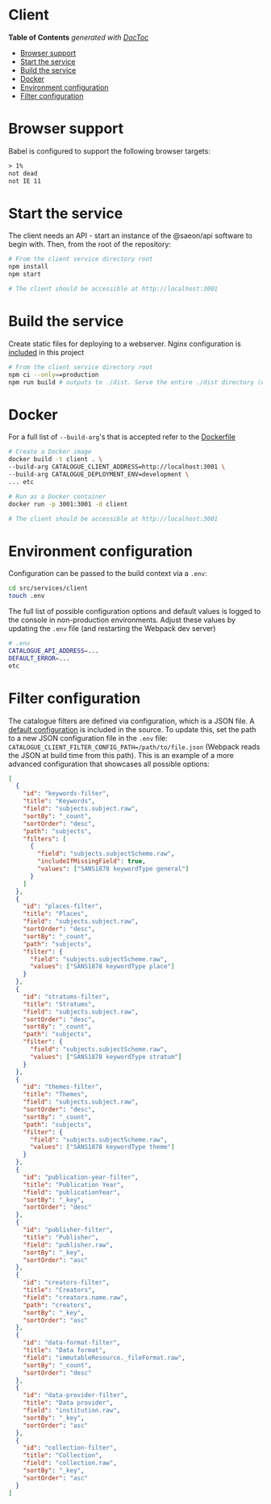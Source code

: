 # Client

<!-- START doctoc generated TOC please keep comment here to allow auto update -->
<!-- DON'T EDIT THIS SECTION, INSTEAD RE-RUN doctoc TO UPDATE -->
**Table of Contents**  *generated with [DocToc](https://github.com/thlorenz/doctoc)*

- [Browser support](#browser-support)
- [Start the service](#start-the-service)
- [Build the service](#build-the-service)
- [Docker](#docker)
- [Environment configuration](#environment-configuration)
- [Filter configuration](#filter-configuration)

<!-- END doctoc generated TOC please keep comment here to allow auto update -->

# Browser support
Babel is configured to support the following browser targets:

```txt
> 1%
not dead
not IE 11
```

# Start the service
The client needs an API - start an instance of the @saeon/api software to begin with. Then, from the root of the repository:

```sh
# From the client service directory root
npm install
npm start

# The client should be accessible at http://localhost:3001
```

# Build the service
Create static files for deploying to a webserver. Nginx configuration is [included](nginx) in this project

```sh
# From the client service directory root
npm ci --only==production
npm run build # outputs to ./dist. Serve the entire ./dist directory (entry point is index.html)
```

# Docker

For a full list of `--build-arg`'s that is accepted refer to the [Dockerfile](Dockerfile)

```sh
# Create a Docker image
docker build -t client . \
--build-arg CATALOGUE_CLIENT_ADDRESS=http://localhost:3001 \
--build-arg CATALOGUE_DEPLOYMENT_ENV=development \
... etc

# Run as a Docker container
docker run -p 3001:3001 -d client

# The client should be accessible at http://localhost:3001
```

# Environment configuration

Configuration can be passed to the build context via a `.env`:

```sh
cd src/services/client
touch .env
```
The full list of possible configuration options and default values is logged to the console in non-production environments. Adjust these values by updating the `.env` file (and restarting the Webpack dev server)

```sh
# .env
CATALOGUE_API_ADDRESS=...
DEFAULT_ERROR=...
etc
```

# Filter configuration
The catalogue filters are defined via configuration, which is a JSON file. A [default configuration](default-filter-config.json) is included in the source. To update this, set the path to a new JSON configuration file in the `.env` file: `CATALOGUE_CLIENT_FILTER_CONFIG_PATH=/path/to/file.json` (Webpack reads the JSON at build time from this path). This is an example of a more advanced configuration that showcases all possible options:

```json
[
  {
    "id": "keywords-filter",
    "title": "Keywords",
    "field": "subjects.subject.raw",
    "sortBy": "_count",
    "sortOrder": "desc",
    "path": "subjects",
    "filters": [
      {
        "field": "subjects.subjectScheme.raw",
        "includeIfMissingField": true,
        "values": ["SANS1878 keywordType general"]
      }
    ]
  },
  {
    "id": "places-filter",
    "title": "Places",
    "field": "subjects.subject.raw",
    "sortOrder": "desc",
    "sortBy": "_count",
    "path": "subjects",
    "filter": {
      "field": "subjects.subjectScheme.raw",
      "values": ["SANS1878 keywordType place"]
    }
  },
  {
    "id": "stratums-filter",
    "title": "Stratums",
    "field": "subjects.subject.raw",
    "sortOrder": "desc",
    "sortBy": "_count",
    "path": "subjects",
    "filter": {
      "field": "subjects.subjectScheme.raw",
      "values": ["SANS1878 keywordType stratum"]
    }
  },
  {
    "id": "themes-filter",
    "title": "Themes",
    "field": "subjects.subject.raw",
    "sortOrder": "desc",
    "sortBy": "_count",
    "path": "subjects",
    "filter": {
      "field": "subjects.subjectScheme.raw",
      "values": ["SANS1878 keywordType theme"]
    }
  },
  {
    "id": "publication-year-filter",
    "title": "Publication Year",
    "field": "publicationYear",
    "sortBy": "_key",
    "sortOrder": "desc"
  },
  {
    "id": "publisher-filter",
    "title": "Publisher",
    "field": "publisher.raw",
    "sortBy": "_key",
    "sortOrder": "asc"
  },
  {
    "id": "creators-filter",
    "title": "Creators",
    "field": "creators.name.raw",
    "path": "creators",
    "sortBy": "_key",
    "sortOrder": "asc"
  },
  {
    "id": "data-format-filter",
    "title": "Data format",
    "field": "immutableResource._fileFormat.raw",
    "sortBy": "_count",
    "sortOrder": "desc"
  },
  {
    "id": "data-provider-filter",
    "title": "Data provider",
    "field": "institution.raw",
    "sortBy": "_key",
    "sortOrder": "asc"
  },
  {
    "id": "collection-filter",
    "title": "Collection",
    "field": "collection.raw",
    "sortBy": "_key",
    "sortOrder": "asc"
  }
]
```